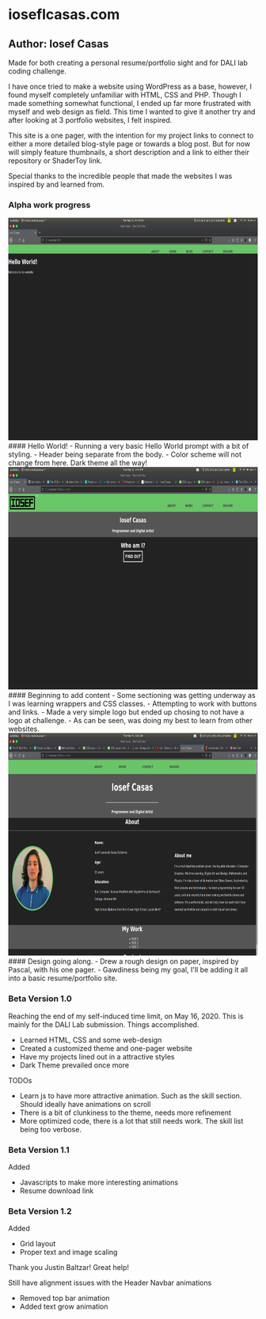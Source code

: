 # ioseflcasas.com

## Author: Iosef Casas

Made for both creating a personal resume/portfolio sight and for DALI lab coding challenge.

I have once tried to make a website using WordPress as a base, however, I found myself completely unfamiliar with HTML, CSS and PHP. Though I made something somewhat functional, I ended up far more frustrated with myself and web design as field. This time I wanted to give it another try and after looking at 3 portfolio websites, I felt inspired.

This site is a one pager, with the intention for my project links to connect to either a more detailed blog-style page or towards a blog post. But for now will simply feature thumbnails, a short description and a link to either their repository or ShaderToy link.

Special thanks to the incredible people that made the websites I was inspired by and learned from.

### Alpha work progress
<img src="img/v1.png" width="800" height="450">
#### Hello World!
- Running a very basic Hello World prompt with a bit of styling.
- Header being separate from the body.
- Color scheme will not change from here. Dark theme all the way!

<img src="img/v2.png" width="800" height="450">
#### Beginning to add content
- Some sectioning was getting underway as I was learning wrappers and CSS classes.
- Attempting to work with buttons and links.
- Made a very simple logo but ended up chosing to not have a logo at challenge.
- As can be seen, was doing my best to learn from other websites.

<img src="img/v3.png" width="800" height="450">
#### Design going along.
- Drew a rough design on paper, inspired by Pascal, with his one pager.
- Gawdiness being my goal, I'll be adding it all into a basic resume/portfolio site.

### Beta Version 1.0

Reaching the end of my self-induced time limit, on May 16, 2020. This is mainly for the DALI Lab submission.
Things accomplished.
- Learned HTML, CSS and some web-design
- Created a customized theme and one-pager website
- Have my projects lined out in a attractive styles
- Dark Theme prevailed once more

TODOs
- Learn js to have more attractive animation. Such as the skill section. Should ideally have animations on scroll
- There is a bit of clunkiness to the theme, needs more refinement
- More optimized code, there is a lot that still needs work. The skill list being too verbose.

### Beta Version 1.1

Added
- Javascripts to make more interesting animations
- Resume download link

### Beta Version 1.2

Added
- Grid layout
- Proper text and image scaling

Thank you Justin Baltzar! Great help!

Still have alignment issues with the Header Navbar animations
- Removed top bar animation
- Added text grow animation
